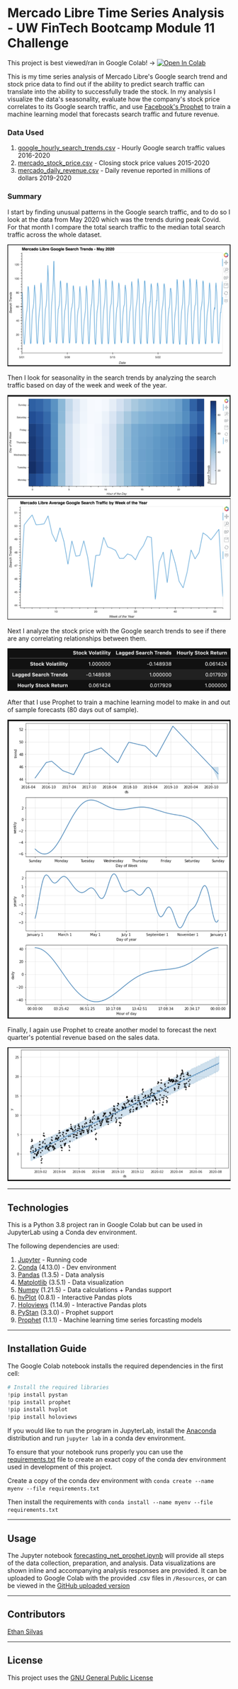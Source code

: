 # Mercado Libre Time Series Analysis - UW FinTech Bootcamp Module 11 Challenge 

This project is best viewed/ran in Google Colab! -> <a href="https://colab.research.google.com/github/ethansilvas/mercadolibre-time-series-analysis/blob/main/forecasting_net_prophet.ipynb" target="_parent"><img src="https://colab.research.google.com/assets/colab-badge.svg" alt="Open In Colab"/></a>

This is my time series analysis of Mercado Libre's Google search trend and stock price data to find out if the ability to predict search traffic can translate into the ability to successfully trade the stock. In my analysis I visualize the data's seasonality, evaluate how the company's stock price correlates to its Google search traffic, and use [Facebook's Prophet](https://facebook.github.io/prophet/) to train a machine learning model that forecasts search traffic and future revenue. 

### Data Used
1. [google_hourly_search_trends.csv](/Resources/google_hourly_search_trends.csv) - Hourly Google search traffic values 2016-2020
2. [mercado_stock_price.csv](/Resources/mercado_stock_price.csv) - Closing stock price values 2015-2020
3. [mercado_daily_revenue.csv](/Resources/mercado_daily_revenue.csv) - Daily revenue reported in millions of dollars 2019-2020

### Summary

I start by finding unusual patterns in the Google search traffic, and to do so I look at the data from May 2020 which was the trends during peak Covid. For that month I compare the total search traffic to the median total search traffic across the whole dataset. 

![Line graph showing spike in May 5th 2020 for Mercado Libre Google search traffic](/Resources/Images/may-2020-trends.png)

Then I look for seasonality in the search trends by analyzing the search traffic based on day of the week and week of the year. 

![Heatmap showing that for each day of the week 11am-1pm have the highest search traffic](/Resources/Images/day-of-week-heatmap.png)
![Line graph showing that the first and last weeks of the year show the highest search traffic](/Resources/Images/week-of-year.png)

Next I analyze the stock price with the Google search trends to see if there are any correlating relationships between them.

![Correlation matrix showing an inverse relationship between lagged search trends and stock volatility, and a positive correlation between lagged search trends and hourly stock returns](/Resources/Images/trend-stock-corr.png)

After that I use Prophet to train a machine learning model to make in and out of sample forecasts (80 days out of sample). 

![Forecast line graphs showing metrics like Tuesday being the highest search traffic day, 11am-1pm being the highest search traffic times, and November seeing the lowest search traffic out of the year](/Resources/Images/trend-components.png)

Finally, I again use Prophet to create another model to forecast the next quarter's potential revenue based on the sales data. 

![Scatter plot showing the prophet model's prediction compared to actual values](/Resources/Images/revenue-forecast.png)

---

## Technologies

This is a Python 3.8 project ran in Google Colab but can be used in JupyterLab using a Conda dev environment. 

The following dependencies are used: 
1. [Jupyter](https://jupyter.org/) - Running code 
2. [Conda](https://github.com/conda/conda) (4.13.0) - Dev environment
3. [Pandas](https://github.com/pandas-dev/pandas) (1.3.5) - Data analysis
4. [Matplotlib](https://github.com/matplotlib/matplotlib) (3.5.1) - Data visualization
5. [Numpy](https://numpy.org/) (1.21.5) - Data calculations + Pandas support
6. [hvPlot](https://hvplot.holoviz.org/index.html) (0.8.1) - Interactive Pandas plots
7. [Holoviews](https://hvplot.holoviz.org/index.html) (1.14.9) - Interactive Pandas plots
8. [PyStan](https://pystan.readthedocs.io/en/latest/) (3.3.0) - Prophet support
9. [Prophet](https://facebook.github.io/prophet/) (1.1.1) - Machine learning time series forcasting models

---

## Installation Guide

The Google Colab notebook installs the required dependencies in the first cell: 
```python
# Install the required libraries
!pip install pystan
!pip install prophet
!pip install hvplot
!pip install holoviews
```

If you would like to run the program in JupyterLab, install the [Anaconda](https://www.anaconda.com/products/distribution) distribution and run `jupyter lab` in a conda dev environment.

To ensure that your notebook runs properly you can use the [requirements.txt](/Resources/requirements.txt) file to create an exact copy of the conda dev environment used in development of this project. 

Create a copy of the conda dev environment with `conda create --name myenv --file requirements.txt`

Then install the requirements with `conda install --name myenv --file requirements.txt`

---

## Usage

The Jupyter notebook [forecasting_net_prophet.ipynb](/forecasting_net_prophet.ipynb) will provide all steps of the data collection, preparation, and analysis. Data visualizations are shown inline and accompanying analysis responses are provided. It can be uploaded to Google Colab with the provided .csv files in `/Resources`, or can be viewed in the [GitHub uploaded version](https://colab.research.google.com/github/ethansilvas/mercadolibre-time-series-analysis/blob/main/forecasting_net_prophet.ipynb)

---

## Contributors

[Ethan Silvas](https://github.com/ethansilvas)

---

## License

This project uses the [GNU General Public License](https://choosealicense.com/licenses/gpl-3.0/)
